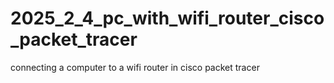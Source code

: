 # 2025_2_4_pc_with_wifi_router_cisco_packet_tracer
connecting a computer to a wifi router in cisco packet tracer
